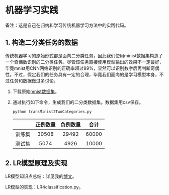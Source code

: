 机器学习实践
====

备注：这是自己在归纳和学习传统机器学习方法中的实践代码。

## 1. 构造二分类任务的数据

传统机器学习的原始形式都是面向二分类任务，因此我们使用minist数据集构造了一个奇偶数识别的二分类任务。尽管该任务直接使用模型输出的效果不一定最好，毕竟mnist用CNN网络识别的正确率超过99%，显然可以识别数字后再判断奇偶性。不过，假定我们的任务具有一定的合理，毕竟我们面向的是学习模型本身，不过任务和数据做过多讨论。

 1. 下载原始[mnist数据集](http://yann.lecun.com/exdb/mnist/)。

 2. 通过执行如下命令，生成我们的二分类数据集。数据集用csv保存。

    ```
    python transMinist2TwoCategories.py
    ```

    |        | 正例数量 | 负例数量 | 合计  |
    | :----: | :------: | :------: | :---: |
    | 训练集 |  30508   |  29492   | 60000 |
    | 测试集 |   5074   |   4926   | 10000 |

## 2. LR模型原理及实现

LR模型知识点总结：详见我的[博文](http://1.116.226.46/2021/05/07/09/)。

LR模型的实现：LR4classification.py。